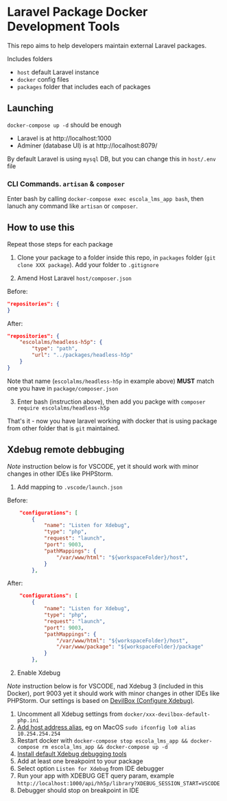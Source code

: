 # Laravel Package Docker Development Tools

This repo aims to help developers maintain external Laravel packages.

Includes folders

- `host` default Laravel instance
- `docker` config files
- `packages` folder that includes each of packages

## Launching

`docker-compose up -d` should be enough

- Laravel is at http://localhost:1000
- Adminer (database UI) is at http://localhost:8079/

By default Laravel is using `mysql` DB, but you can change this in `host/.env` file

### CLI Commands. `artisan` & `composer`

Enter bash by calling `docker-compose exec escola_lms_app bash`, then lanuch any command like `artisan` or `composer`.

## How to use this

Repeat those steps for each package

1. Clone your package to a folder inside this repo, in `packages` folder (`git clone XXX package`). Add your folder to `.gitignore`

2. Amend Host Laravel `host/composer.json`

Before:

```json
"repositories": {
}
```

After:

```json
"repositories": {
    "escolalms/headless-h5p": {
        "type": "path",
        "url": "../packages/headless-h5p"
    }
}
```

Note that name (`escolalms/headless-h5p` in example above) **MUST** match one you have in `package/composer.json`

3. Enter bash (instruction above), then add you packge with `composer require escolalms/headless-h5p`

That's it - now you have laravel working with docker that is using package from other folder that is `git` maintained.

## Xdebug remote debbuging

_Note_ instruction below is for VSCODE, yet it should work with minor changes in other IDEs like PHPStorm.

1. Add mapping to `.vscode/launch.json`

Before:

```json
    "configurations": [
        {
            "name": "Listen for Xdebug",
            "type": "php",
            "request": "launch",
            "port": 9003,
            "pathMappings": {
                "/var/www/html": "${workspaceFolder}/host",
            }
        },
```

After:

```json
    "configurations": [
        {
            "name": "Listen for Xdebug",
            "type": "php",
            "request": "launch",
            "port": 9003,
            "pathMappings": {
                "/var/www/html": "${workspaceFolder}/host",
                "/var/www/package": "${workspaceFolder}/package"
            }
        },
```

2. Enable Xdebug

_Note_ instruction below is for VSCODE, nad Xdebug 3 (included in this Docker), port 9003 yet it should work with minor changes in other IDEs like PHPStorm.
Our settings is based on [DevilBox (Configure Xdebug)](https://devilbox.readthedocs.io/en/latest/intermediate/configure-php-xdebug.html#configure-xdebug).

1. Uncomment all Xdebug settings from `docker/xxx-devilbox-default-php.ini`
2. [Add host address alias](https://devilbox.readthedocs.io/en/latest/howto/xdebug/host-address-alias-an-mac.html#howto-host-address-alias-on-mac), eg on MacOS `sudo ifconfig lo0 alias 10.254.254.254`
3. Restart docker with `docker-compose stop escola_lms_app && docker-compose rm escola_lms_app && docker-compose up -d`
4. [Install default Xdebug debugging tools](https://marketplace.visualstudio.com/items?itemName=felixfbecker.php-debug)
5. Add at least one breakpoint to your package
6. Select option `Listen for Xdebug` from IDE debugger
7. Run your app with XDEBUG GET query param, example `http://localhost:1000/api/hh5p/library?XDEBUG_SESSION_START=VSCODE`
8. Debugger should stop on breakpoint in IDE
